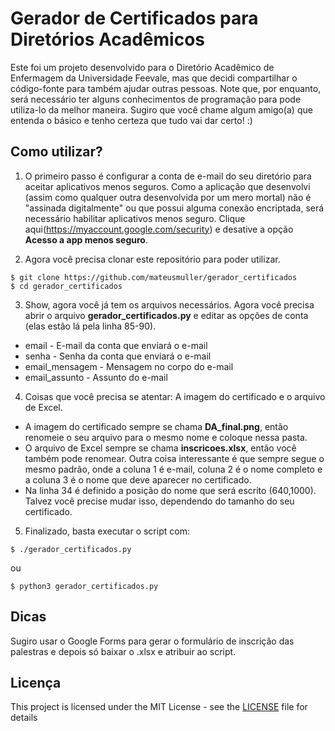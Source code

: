 # Gerador de Certificados para Diretórios Acadêmicos

Este foi um projeto desenvolvido para o Diretório Acadêmico de Enfermagem da Universidade Feevale, mas que decidi compartilhar o código-fonte para também ajudar outras pessoas. Note que, por enquanto, será necessário ter alguns conhecimentos de programação para pode utiliza-lo da melhor maneira. Sugiro que você chame algum amigo(a) que entenda o básico e tenho certeza que tudo vai dar certo! :)

## Como utilizar?

1. O primeiro passo é configurar a conta de e-mail do seu diretório para aceitar aplicativos menos seguros. Como a aplicação que desenvolvi (assim como qualquer outra desenvolvida por um mero mortal) não é "assinada digitalmente" ou que possui alguma conexão encriptada, será necessário habilitar aplicativos menos seguro. Clique aqui(https://myaccount.google.com/security) e desative a opção **Acesso a app menos seguro**.

2. Agora você precisa clonar este repositório para poder utilizar.

```
$ git clone https://github.com/mateusmuller/gerador_certificados
$ cd gerador_certificados
```

3. Show, agora você já tem os arquivos necessários. Agora você precisa abrir o arquivo **gerador_certificados.py** e editar as opções de conta (elas estão lá pela linha 85-90).

* email - E-mail da conta que enviará o e-mail
* senha - Senha da conta que enviará o e-mail
* email_mensagem - Mensagem no corpo do e-mail
* email_assunto - Assunto do e-mail

4. Coisas que você precisa se atentar: A imagem do certificado e o arquivo de Excel.

* A imagem do certificado sempre se chama **DA_final.png**, então renomeie o seu arquivo para o mesmo nome e coloque nessa pasta.
* O arquivo de Excel sempre se chama **inscricoes.xlsx**, então você também pode renomear. Outra coisa interessante é que sempre segue o mesmo padrão, onde a coluna 1 é e-mail, coluna 2 é o nome completo e a coluna 3 é o nome que deve aparecer no certificado.
* Na linha 34 é definido a posição do nome que será escrito (640,1000). Talvez você precise mudar isso, dependendo do tamanho do seu certificado.

5. Finalizado, basta executar o script com:

```
$ ./gerador_certificados.py
```

ou

```
$ python3 gerador_certificados.py
```

## Dicas

Sugiro usar o Google Forms para gerar o formulário de inscrição das palestras e depois só baixar o .xlsx e atribuir ao script.

## Licença

This project is licensed under the MIT License - see the [LICENSE](LICENSE) file for details
